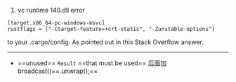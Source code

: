 1. vc runtime 140.dll error

```
[target.x86_64-pc-windows-msvc]
rustflags = ["-Ctarget-feature=+crt-static", "-Zunstable-options"]
```
to your .cargo/config. As pointed out in this Stack Overflow answer.

---
- ==unused== `Result` ==that must be used==
后面加broadcast()==.unwrap();==

